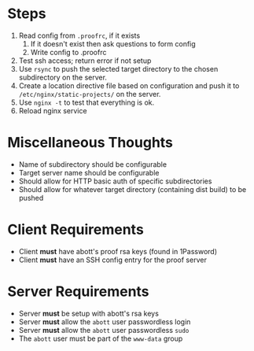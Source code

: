 # Steps

1. Read config from `.proofrc`, if it exists
    1. If it doesn't exist then ask questions to form config
    1. Write config to .proofrc
1. Test ssh access; return error if not setup
1. Use `rsync` to push the selected target directory to the chosen subdirectory on the server.
1. Create a location directive file based on configuration and push it to `/etc/nginx/static-projects/` on the server.
1. Use `nginx -t` to test that everything is ok.
1. Reload nginx service

# Miscellaneous Thoughts

* Name of subdirectory should be configurable
* Target server name should be configurable
* Should allow for HTTP basic auth of specific subdirectories
* Should allow for whatever target directory (containing dist build) to be pushed

# Client Requirements

* Client **must** have abott's proof rsa keys (found in 1Password)
* Client **must** have an SSH config entry for the proof server

# Server Requirements

* Server **must** be setup with abott's rsa keys
* Server **must** allow the `abott` user passwordless login
* Server **must** allow the `abott` user passwordless `sudo`
* The `abott` user must be part of the `www-data` group
